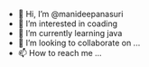 - 👋 Hi, I’m @manideepanasuri
- 👀 I’m interested in coading
- 🌱 I’m currently learning java
- 💞️ I’m looking to collaborate on ...
- 📫 How to reach me ...

<!---
manideepanasuri/manideepanasuri is a ✨ special ✨ repository because its `README.md` (this file) appears on your GitHub profile.
You can click the Preview link to take a look at your changes.
--->
